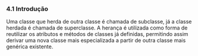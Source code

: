 ### 4.1 Introdução
Uma classe que herda de outra classe é chamada de subclasse, já a classe
herdada é chamada de superclasse.
A herança é utilizada como forma de reutilizar os atributos e métodos de classes
já definidas, permitindo assim derivar uma nova classe mais especializada a partir de
outra classe mais genérica existente.

### 